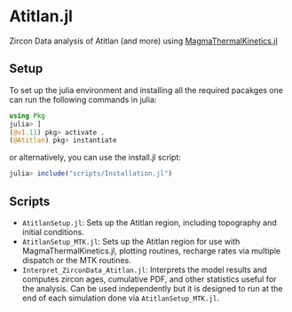 # Atitlan.jl
Zircon Data analysis of Atitlan (and more) using [MagmaThermalKinetics.jl](https://github.com/boriskaus/MagmaThermoKinematics.jl)

## Setup
To set up the julia environment and installing all the required pacakges one can run the following commands in julia:
```julia
using Pkg
julia> ]
(@v1.11) pkg> activate .
(@Atitlan) pkg> instantiate
```
or alternatively, you can use the install.jl script:
```julia
julia> include("scripts/Installation.jl")
```

## Scripts
- `AtitlanSetup.jl`: Sets up the Atitlan region, including topography and initial conditions.
- `AtitlanSetup_MTK.jl`: Sets up the Atitlan region for use with MagmaThermalKinetics.jl, plotting routines, recharge rates via multiple dispatch or the MTK routines.
- `Interpret_ZirconData_Atitlan.jl`: Interprets the model results and computes zircon ages, cumulative PDF, and other statistics useful for the analysis. Can be used independently but it is designed to run at the end of each simulation done via `AtitlanSetup_MTK.jl`.
